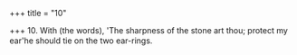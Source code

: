 +++
title = "10"

+++
10. With (the words), 'The sharpness of the stone art thou; protect my ear'he should tie on the two ear-rings.

